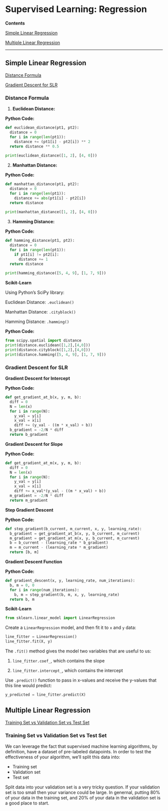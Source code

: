# Supervised Learning: Regression

**Contents**

[Simple Linear Regression](#SLR)

[Multiple Linear Regression](#MLR)

-----

## Simple Linear Regression <a name="SLR"/>

[Distance Formula](#DF)

[Gradient Descent for SLR](#GDSLR)

### Distance Formula <a name="DF"/>

1. **Euclidean Distance:**

**Python Code:**  
```python
def euclidean_distance(pt1, pt2):
  distance = 0
  for i in range(len(pt1)):
    distance += (pt1[i] - pt2[i]) ** 2
  return distance ** 0.5
  
print(euclidean_distance([1, 2], [4, 0]))
```

2. **Manhattan Distance:**

**Python Code:**  
```python
def manhattan_distance(pt1, pt2):
  distance = 0
  for i in range(len(pt1)):
    distance += abs(pt1[i] - pt2[i])
  return distance
  
print(manhattan_distance([1, 2], [4, 0]))
```

3. **Hamming Distance:**

**Python Code:**  
```python
def hamming_distance(pt1, pt2):
  distance = 0
  for i in range(len(pt1)):
    if pt1[i] != pt2[i]:
      distance += 1
  return distance
  
print(hamming_distance([5, 4, 9], [1, 7, 9]))
```
**Scikit-Learn**

Using Python’s SciPy library:

Euclidean Distance: ```.euclidean() ```

Manhattan Distance: ```.cityblock() ```

Hamming Distance: ```.hamming() ```

**Python Code:**  
```python
from scipy.spatial import distance
print(distance.euclidean([1,2],[4,0]))
print(distance.cityblock([1,2],[4,0]))
print(distance.hamming([5, 4, 9], [1, 7, 9]))
```

### Gradient Descent for SLR <a name="GDSLR"/>

**Gradient Descent for Intercept**

**Python Code:**  
```python
def get_gradient_at_b(x, y, m, b):
  diff = 0
  N = len(x)
  for i in range(N):
    y_val = y[i]
    x_val = x[i]
    diff += (y_val - ((m * x_val) + b))
  b_gradient = -2/N * diff
  return b_gradient
```

**Gradient Descent for Slope**

**Python Code:**  
```python
def get_gradient_at_m(x, y, m, b):
  diff = 0
  N = len(x)
  for i in range(N):
    y_val = y[i]
    x_val = x[i]
    diff += x_val*(y_val - ((m * x_val) + b))
  m_gradient = -2/N * diff
  return m_gradient
```

**Step Gradient Descent**

**Python Code:**  
```python
def step_gradient(b_current, m_current, x, y, learning_rate):
  b_gradient = get_gradient_at_b(x, y, b_current, m_current)
  m_gradient = get_gradient_at_m(x, y, b_current, m_current)
  b = b_current - (learning_rate * b_gradient)
  m = m_current - (learning_rate * m_gradient)
  return [b, m]
```

**Gradient Descent Function**

**Python Code:**  
```python
def gradient_descent(x, y, learning_rate, num_iterations):
  b, m = 0, 0
  for i in range(num_iterations):
    b, m = step_gradient(b, m, x, y, learning_rate)
  return b, m
 ```

**Scikit-Learn**

```python
from sklearn.linear_model import LinearRegression
```

Create a ```LinearRegression``` model, and then fit it to ```x``` and ```y``` data:

```python
line_fitter = LinearRegression()
line_fitter.fit(X, y)
```

The ```.fit()``` method gives the model two variables that are useful to us:

1. ```line_fitter.coef_```, which contains the slope

2. ```line_fitter.intercept_```, which contains the intercept

Use ```.predict()``` function to pass in x-values and receive the y-values that this line would predict:

```python
y_predicted = line_fitter.predict(X)
```

## Multiple Linear Regression <a name="MLR"/>

[Training Set vs Validation Set vs Test Set](#set)

### Training Set vs Validation Set vs Test Set <a name="set"/>

We can leverage the fact that supervised machine learning algorithms, by definition, have a dataset of pre-labeled datapoints. In order to test the effectiveness of your algorithm, we’ll split this data into:

* Training set
* Validation set
* Test set

Split data into your validation set is a very tricky question. If your validation set is too small then your variance could be large. In genernal, putting 80% of your data in the training set, and 20% of your data in the validation set is a good place to start.






